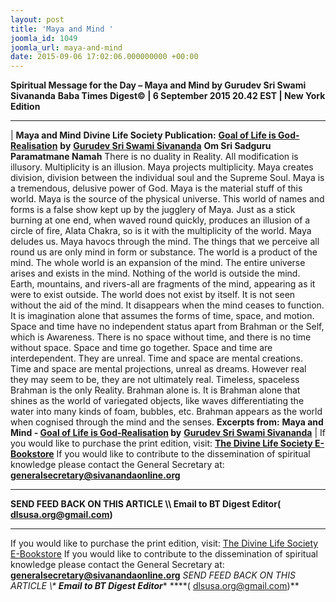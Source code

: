 ```yaml
---
layout: post
title: 'Maya and Mind '
joomla_id: 1049
joomla_url: maya-and-mind
date: 2015-09-06 17:02:06.000000000 +00:00
---
```

**Spiritual Message for the Day – Maya and Mind by Gurudev Sri Swami Sivananda**
 **Baba Times Digest© | 6 September 2015 20.42 EST | New York Edition**
* * *
| 
**Maya and Mind**
**Divine Life Society Publication:** [**Goal of Life is God-Realisation**](http://www.dlshq.org/messages/goal.htm) **by** [**Gurudev Sri Swami Sivananda**](http://www.dlshq.org/saints/siva.htm)
**Om Sri Sadguru Paramatmane Namah**
There is no duality in Reality. All modification is illusory. Multiplicity is an illusion.
Maya projects multiplicity. Maya creates division, division between the individual soul and the Supreme Soul.
Maya is a tremendous, delusive power of God. Maya is the material stuff of this world. Maya is the source of the physical universe. This world of names and forms is a false show kept up by the jugglery of Maya.
Just as a stick burning at one end, when waved round quickly, produces an illusion of a circle of fire, Alata Chakra, so is it with the multiplicity of the world. Maya deludes us. Maya havocs through the mind. The things that we perceive all round us are only mind in form or substance.
The world is a product of the mind. The whole world is an expansion of the mind. The entire universe arises and exists in the mind.
Nothing of the world is outside the mind. Earth, mountains, and rivers-all are fragments of the mind, appearing as it were to exist outside.
The world does not exist by itself. It is not seen without the aid of the mind. It disappears when the mind ceases to function.
It is imagination alone that assumes the forms of time, space, and motion. Space and time have no independent status apart from Brahman or the Self, which is Awareness.
There is no space without time, and there is no time without space. Space and time go together. Space and time are interdependent. They are unreal.
Time and space are mental creations. Time and space are mental projections, unreal as dreams. However real they may seem to be, they are not ultimately real. Timeless, spaceless Brahman is the only Reality.
Brahman alone is. It is Brahman alone that shines as the world of variegated objects, like waves differentiating the water into many kinds of foam, bubbles, etc. Brahman appears as the world when cognised through the mind and the senses.
**Excerpts from:**
**Maya and Mind - [Goal of Life is God-Realisation](http://www.dlshq.org/messages/goal.htm) by** [**Gurudev Sri Swami Sivananda**](http://www.dlshq.org/saints/siva.htm)
 |
If you would like to purchase the print edition, visit: **[The Divine Life Society E-Bookstore](http://www.dlshq.org/download/download.htm)**
If you would like to contribute to the dissemination of spiritual knowledge please contact the General Secretary at: [](mailto:%20%3Cscript%20type=%27text/javascript%27%3E%20%3C%21--%20var%20prefix%20=%20%27ma%27%20+%20%27il%27%20+%20%27to%27;%20var%20path%20=%20%27hr%27%20+%20%27ef%27%20+%20%27=%27;%20var%20addy57016%20=%20%27generalsecretary%27%20+%20%27@%27;%20addy57016%20=%20addy57016%20+%20%27sivanandaonline%27%20+%20%27.%27%20+%20%27org%27;%20document.write%28%27%3Ca%20%27%20+%20path%20+%20%27%5C%27%27%20+%20prefix%20+%20%27:%27%20+%20addy57016%20+%20%27%5C%27%3E%27%29;%20document.write%28addy57016%29;%20document.write%28%27%3C%5C/a%3E%27%29;%20//--%3E%5Cn%20%3C/script%3E%3Cscript%20type=%27text/javascript%27%3E%20%3C%21--%20document.write%28%27%3Cspan%20style=%5C%27display:%20none;%5C%27%3E%27%29;%20//--%3E%20%3C/script%3EThis%20email%20address%20is%20being%20protected%20from%20spambots.%20You%20need%20JavaScript%20enabled%20to%20view%20it.%20%3Cscript%20type=%27text/javascript%27%3E%20%3C%21--%20document.write%28%27%3C/%27%29;%20document.write%28%27span%3E%27%29;%20//--%3E%20%3C/script%3E?subject=Contribution%20to%20Dissemination%20of%20Spiritual%20Knowledge) **generalsecretary@sivanandaonline.org**
****
**SEND FEED BACK ON THIS ARTICLE \\\ Email to BT Digest Editor[](mailto:%20%3Cscript%20type=%27text/javascript%27%3E%20%3C%21--%20var%20prefix%20=%20%27ma%27%20+%20%27il%27%20+%20%27to%27;%20var%20path%20=%20%27hr%27%20+%20%27ef%27%20+%20%27=%27;%20var%20addy72654%20=%20%27dlsusa.org%27%20+%20%27@%27;%20addy72654%20=%20addy72654%20+%20%27gmail%27%20+%20%27.%27%20+%20%27com%27;%20document.write%28%27%3Ca%20%27%20+%20path%20+%20%27%5C%27%27%20+%20prefix%20+%20%27:%27%20+%20addy72654%20+%20%27%5C%27%3E%27%29;%20document.write%28addy72654%29;%20document.write%28%27%3C%5C/a%3E%27%29;%20//--%3E%5Cn%20%3C/script%3E%3Cscript%20type=%27text/javascript%27%3E%20%3C%21--%20document.write%28%27%3Cspan%20style=%5C%27display:%20none;%5C%27%3E%27%29;%20//--%3E%20%3C/script%3EThis%20email%20address%20is%20being%20protected%20from%20spambots.%20You%20need%20JavaScript%20enabled%20to%20view%20it.%20%3Cscript%20type=%27text/javascript%27%3E%20%3C%21--%20document.write%28%27%3C/%27%29;%20document.write%28%27span%3E%27%29;%20//--%3E%20%3C/script%3E?subject=DLS%20Posts)( [dlsusa.org@gmail.com](mailto:dlsusa.org@gmail.com))**
* * *
  
If you would like to purchase the print edition, visit: [The Divine Life Society E-Bookstore](http://www.dlshq.org/download/download.htm)
If you would like to contribute to the dissemination of spiritual knowledge please contact the General Secretary at: **[generalsecretary@sivanandaonline.org](mailto:generalsecretary@sivanandaonline.org)**
**SEND FEED BACK ON THIS ARTICLE \\\**  **Email to BT Digest Editor**** [](mailto:%20%3Cscript%20type=%27text/javascript%27%3E%20%3C%21--%20var%20prefix%20=%20%27ma%27%20+%20%27il%27%20+%20%27to%27;%20var%20path%20=%20%27hr%27%20+%20%27ef%27%20+%20%27=%27;%20var%20addy72654%20=%20%27dlsusa.org%27%20+%20%27@%27;%20addy72654%20=%20addy72654%20+%20%27gmail%27%20+%20%27.%27%20+%20%27com%27;%20document.write%28%27%3Ca%20%27%20+%20path%20+%20%27%5C%27%27%20+%20prefix%20+%20%27:%27%20+%20addy72654%20+%20%27%5C%27%3E%27%29;%20document.write%28addy72654%29;%20document.write%28%27%3C%5C/a%3E%27%29;%20//--%3E%5Cn%20%3C/script%3E%3Cscript%20type=%27text/javascript%27%3E%20%3C%21--%20document.write%28%27%3Cspan%20style=%5C%27display:%20none;%5C%27%3E%27%29;%20//--%3E%20%3C/script%3EThis%20email%20address%20is%20being%20protected%20from%20spambots.%20You%20need%20JavaScript%20enabled%20to%20view%20it.%20%3Cscript%20type=%27text/javascript%27%3E%20%3C%21--%20document.write%28%27%3C/%27%29;%20document.write%28%27span%3E%27%29;%20//--%3E%20%3C/script%3E?subject=DLS%20Posts)****( [dlsusa.org@gmail.com](mailto:dlsusa.org@gmail.com))**  

